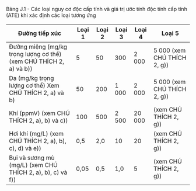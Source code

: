 Bảng J.1 - Các loại nguy cơ độc cấp tính và giá trị ước tính độc tính cấp tính (ATE) khi xác định các loại tương ứng

| Đường tiếp xúc                                                     | Loại 1   | Loại 2   | Loại 3   | Loại 4   | Loại 5                      |
|--------------------------------------------------------------------|----------|----------|----------|----------|-----------------------------|
| Đường miệng (mg/kg trọng lượng cơ thể) (xem CHÚ THÍCH 2, a) và b)) | 5        | 50       | 300      | 2 000    | 5 000 (xem CHÚ THÍCH 2, g)) |
| Da (mg/kg trọng lượng cơ thể) Xem CHÚ THÍCH 2, a) và b)            | 50       | 200      | 1 000    | 2 000    | 5 000 (xem CHÚ THÍCH 2, g)) |
| Khí (ppmV) (xem CHÚ THÍCH 2, a), b) và c))                         | 100      | 500      | 2 500    | 20 000   | (xem CHÚ THÍCH 2, g))       |
| Hơi khí (mg/L) (xem CHÚ THÍCH 2, a), b), c), d) và e))             | 0,5      | 2,0      | 10       | 20       | (xem CHÚ THÍCH 2, g))       |
| Bụi và sương mù (mg/L) (xem CHÚ THÍCH 2, a), b), c) và f))         | 0,05     | 0,5      | 1,0      | 5        | (xem CHÚ THÍCH 2, g))       |